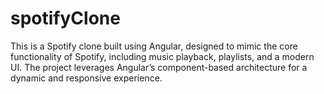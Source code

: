 # spotifyClone
This is a Spotify clone built using Angular, designed to mimic the core functionality of Spotify, including music playback, playlists, and a modern UI. The project leverages Angular’s component-based architecture for a dynamic and responsive experience.
